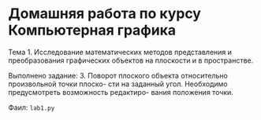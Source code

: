 # Домашняя работа по курсу Компьютерная графика

Тема 1. Исследование математических методов представления и
преобразования графических объектов на плоскости и в пространстве.

Выполнено задание: 3. Поворот плоского объекта относительно произвольной точки плоско-
сти на заданный угол. Необходимо предусмотреть возможность редактиро-
вания положения точки.

Фаил: `lab1.py`
